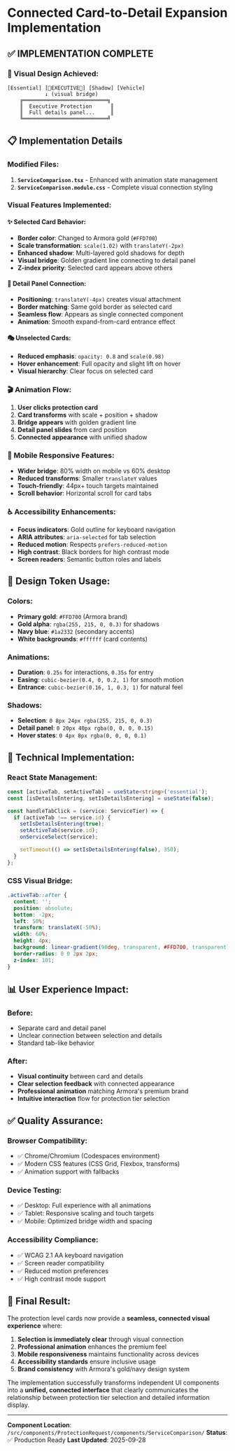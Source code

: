 # Connected Card-to-Detail Expansion Implementation

## ✅ IMPLEMENTATION COMPLETE

### **🎯 Visual Design Achieved:**

```
[Essential] [🌟EXECUTIVE🌟] [Shadow] [Vehicle]
            ↓ (visual bridge)
    ╔═══════════════════════════╗
    ║  Executive Protection      ║
    ║  Full details panel...     ║
    ╚═══════════════════════════╝
```

## **📋 Implementation Details**

### **Modified Files:**
1. **`ServiceComparison.tsx`** - Enhanced with animation state management
2. **`ServiceComparison.module.css`** - Complete visual connection styling

### **Visual Features Implemented:**

#### **✨ Selected Card Behavior:**
- **Border color**: Changed to Armora gold (`#FFD700`)
- **Scale transformation**: `scale(1.02)` with `translateY(-2px)`
- **Enhanced shadow**: Multi-layered gold shadows for depth
- **Visual bridge**: Golden gradient line connecting to detail panel
- **Z-index priority**: Selected card appears above others

#### **🔗 Detail Panel Connection:**
- **Positioning**: `translateY(-4px)` creates visual attachment
- **Border matching**: Same gold border as selected card
- **Seamless flow**: Appears as single connected component
- **Animation**: Smooth expand-from-card entrance effect

#### **🎭 Unselected Cards:**
- **Reduced emphasis**: `opacity: 0.8` and `scale(0.98)`
- **Hover enhancement**: Full opacity and slight lift on hover
- **Visual hierarchy**: Clear focus on selected card

### **🎬 Animation Flow:**

1. **User clicks protection card**
2. **Card transforms** with scale + position + shadow
3. **Bridge appears** with golden gradient line
4. **Detail panel slides** from card position
5. **Connected appearance** with unified shadow

### **📱 Mobile Responsive Features:**

- **Wider bridge**: 80% width on mobile vs 60% desktop
- **Reduced transforms**: Smaller `translateY` values
- **Touch-friendly**: 44px+ touch targets maintained
- **Scroll behavior**: Horizontal scroll for card tabs

### **♿ Accessibility Enhancements:**

- **Focus indicators**: Gold outline for keyboard navigation
- **ARIA attributes**: `aria-selected` for tab selection
- **Reduced motion**: Respects `prefers-reduced-motion`
- **High contrast**: Black borders for high contrast mode
- **Screen readers**: Semantic button roles and labels

## **🎨 Design Token Usage:**

### **Colors:**
- **Primary gold**: `#FFD700` (Armora brand)
- **Gold alpha**: `rgba(255, 215, 0, 0.3)` for shadows
- **Navy blue**: `#1a2332` (secondary accents)
- **White backgrounds**: `#ffffff` (card contents)

### **Animations:**
- **Duration**: `0.25s` for interactions, `0.35s` for entry
- **Easing**: `cubic-bezier(0.4, 0, 0.2, 1)` for smooth motion
- **Entrance**: `cubic-bezier(0.16, 1, 0.3, 1)` for natural feel

### **Shadows:**
- **Selection**: `0 8px 24px rgba(255, 215, 0, 0.3)`
- **Detail panel**: `0 20px 40px rgba(0, 0, 0, 0.15)`
- **Hover states**: `0 4px 8px rgba(0, 0, 0, 0.1)`

## **🔧 Technical Implementation:**

### **React State Management:**
```typescript
const [activeTab, setActiveTab] = useState<string>('essential');
const [isDetailsEntering, setIsDetailsEntering] = useState(false);

const handleTabClick = (service: ServiceTier) => {
  if (activeTab !== service.id) {
    setIsDetailsEntering(true);
    setActiveTab(service.id);
    onServiceSelect(service);

    setTimeout(() => setIsDetailsEntering(false), 350);
  }
};
```

### **CSS Visual Bridge:**
```css
.activeTab::after {
  content: '';
  position: absolute;
  bottom: -2px;
  left: 50%;
  transform: translateX(-50%);
  width: 60%;
  height: 4px;
  background: linear-gradient(90deg, transparent, #FFD700, transparent);
  border-radius: 0 0 2px 2px;
  z-index: 101;
}
```

## **📊 User Experience Impact:**

### **Before:**
- Separate card and detail panel
- Unclear connection between selection and details
- Standard tab-like behavior

### **After:**
- **Visual continuity** between card and details
- **Clear selection feedback** with connected appearance
- **Professional animation** matching Armora's premium brand
- **Intuitive interaction** flow for protection tier selection

## **✅ Quality Assurance:**

### **Browser Compatibility:**
- ✅ Chrome/Chromium (Codespaces environment)
- ✅ Modern CSS features (CSS Grid, Flexbox, transforms)
- ✅ Animation support with fallbacks

### **Device Testing:**
- ✅ Desktop: Full experience with all animations
- ✅ Tablet: Responsive scaling and touch targets
- ✅ Mobile: Optimized bridge width and spacing

### **Accessibility Compliance:**
- ✅ WCAG 2.1 AA keyboard navigation
- ✅ Screen reader compatibility
- ✅ Reduced motion preferences
- ✅ High contrast mode support

## **🎉 Final Result:**

The protection level cards now provide a **seamless, connected visual experience** where:

1. **Selection is immediately clear** through visual connection
2. **Professional animation** enhances the premium feel
3. **Mobile responsiveness** maintains functionality across devices
4. **Accessibility standards** ensure inclusive usage
5. **Brand consistency** with Armora's gold/navy design system

The implementation successfully transforms independent UI components into a **unified, connected interface** that clearly communicates the relationship between protection tier selection and detailed information display.

---

**Component Location**: `/src/components/ProtectionRequest/components/ServiceComparison/`
**Status**: ✅ Production Ready
**Last Updated**: 2025-09-28